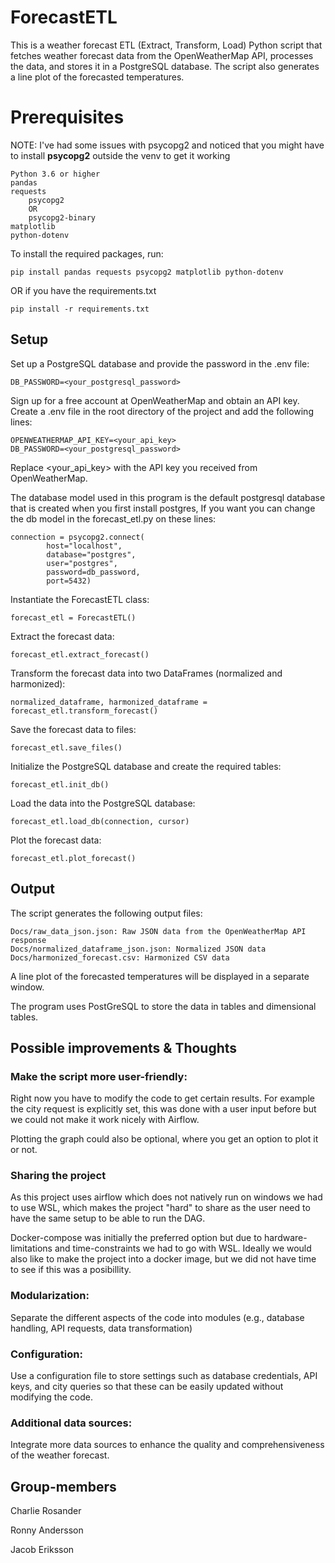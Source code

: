 # ForecastETL

This is a weather forecast ETL (Extract, Transform, Load) Python script that fetches weather forecast data from the OpenWeatherMap API, processes the data, and stores it in a PostgreSQL database. The script also generates a line plot of the forecasted temperatures.
# Prerequisites
NOTE: I've had some issues with psycopg2 and noticed that you might have to install **psycopg2** outside the venv to get it working

    Python 3.6 or higher
    pandas
    requests
        psycopg2
        OR
        psycopg2-binary
    matplotlib
    python-dotenv

To install the required packages, run:

    pip install pandas requests psycopg2 matplotlib python-dotenv

OR if you have the requirements.txt

    pip install -r requirements.txt

## Setup

Set up a PostgreSQL database and provide the password in the .env file:
    
    
    DB_PASSWORD=<your_postgresql_password>
    

Sign up for a free account at OpenWeatherMap and obtain an API key.
Create a .env file in the root directory of the project and add the following lines:

    OPENWEATHERMAP_API_KEY=<your_api_key>
    DB_PASSWORD=<your_postgresql_password>

Replace <your_api_key> with the API key you received from OpenWeatherMap.

The database model used in this program is the default postgresql database that is created when you first install postgres,
If you want you can change the db model in the forecast_etl.py on these lines:

    
    connection = psycopg2.connect(
            host="localhost",
            database="postgres",
            user="postgres",
            password=db_password,
            port=5432)
    


Instantiate the ForecastETL class:

    forecast_etl = ForecastETL()

Extract the forecast data:

    forecast_etl.extract_forecast()

Transform the forecast data into two DataFrames (normalized and harmonized):

    normalized_dataframe, harmonized_dataframe = forecast_etl.transform_forecast()

Save the forecast data to files:

    forecast_etl.save_files()

Initialize the PostgreSQL database and create the required tables:

    forecast_etl.init_db()

Load the data into the PostgreSQL database:


    forecast_etl.load_db(connection, cursor)

Plot the forecast data:

    forecast_etl.plot_forecast()

## Output

The script generates the following output files:

    Docs/raw_data_json.json: Raw JSON data from the OpenWeatherMap API response
    Docs/normalized_dataframe_json.json: Normalized JSON data
    Docs/harmonized_forecast.csv: Harmonized CSV data

A line plot of the forecasted temperatures will be displayed in a separate window.

The program uses PostGreSQL to store the data in tables and dimensional tables.

## Possible improvements & Thoughts

### Make the script more user-friendly:
Right now you have to modify the code to get certain results. For example the city request is explicitly set,
 this was done with a user input before but we could not make it work nicely with Airflow.
 
 Plotting the graph could also be optional, where you get an option to plot it or not.

### Sharing the project
As this project uses airflow which does not natively run on windows we had to use WSL,
 which makes the project "hard" to share as the user need to have the same setup to be able to run the DAG. 

Docker-compose was initially the preferred option but due to hardware-limitations and time-constraints we had to go with WSL.
Ideally we would also like to make the project into a docker image, but we did not have time to see if this was a posibillity.

### Modularization: 
Separate the different aspects of the code into modules (e.g., database handling, API requests, data transformation)

### Configuration: 
Use a configuration file to store settings such as database credentials, API keys, and city queries so that these can be easily updated without modifying the code.

### Additional data sources: 
Integrate more data sources to enhance the quality and comprehensiveness of the weather forecast.


## Group-members
Charlie Rosander

Ronny Andersson

Jacob Eriksson